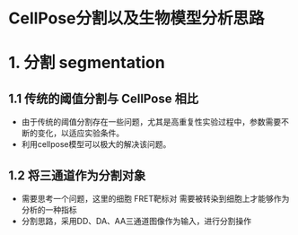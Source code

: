 # CellPose分割以及生物模型分析思路

# 1. 分割 segmentation
## 1.1 传统的阈值分割与 CellPose 相比
+ 由于传统的阈值分割存在一些问题，尤其是高重复性实验过程中，参数需要不断的变化，以适应实验条件。
+ 利用cellpose模型可以极大的解决该问题。
## 1.2 将三通道作为分割对象
+ 需要思考一个问题，这里的细胞 FRET靶标对 需要被转染到细胞上才能够作为分析的一种指标
+ 分割思路，采用DD、DA、AA三通道图像作为输入，进行分割操作


